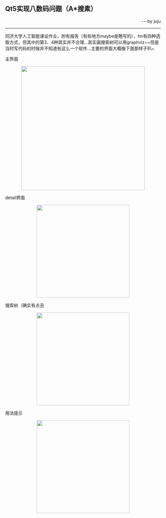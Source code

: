 ## Qt5实现八数码问题（A*搜素）
<p align="right">---by juju</p>

---

同济大学人工智能课设作业，附有报告（有些地方maybe是瞎写的），hn有四种选取方式，但其中的第3、4种其实并不合理...其实画搜索树可以用graphviz\~\~但是当时写代码的时候并不知道有这么一个软件...主要的界面大概像下面那样子叭\~

主界面
<div align=center><img src="https://github.com/jujuhou/Qt5-eight-digital-problem-A-/tree/master/pic/1.png" width="400"/></div>

detail界面
<div align=center><img src="https://github.com/jujuhou/Qt5-eight-digital-problem-A-/tree/master/pic/2.png" width="300"/></div>

搜索树（确实有点丑
<div align=center><img src="https://github.com/jujuhou/Qt5-eight-digital-problem-A-/tree/master/pic/3.png" width="300"/></div>

用法提示
<div align=center><img src="https://github.com/jujuhou/Qt5-eight-digital-problem-A-/tree/master/pic/4.png" width="300"/></div>




